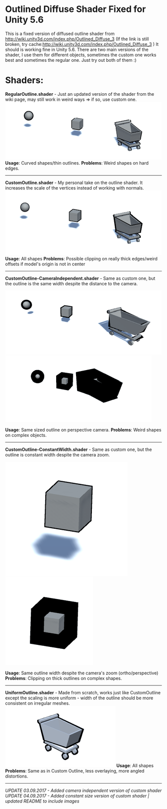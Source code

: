# Outlined Diffuse Shader Fixed for Unity 5.6
This is a fixed version of diffused outline shader from http://wiki.unity3d.com/index.php/Outlined_Diffuse_3
(If the link is still broken, try cache:http://wiki.unity3d.com/index.php/Outlined_Diffuse_3 )
It should is working fine in Unity 5.6.
There are two main versions of the shader, I use them for different objects, sometimes the custom one works best and sometimes the regular one. Just try out both of them :)


# Shaders:                         
**RegularOutline.shader** - Just an updated version of the shader from the wiki page, may still work in weird ways => if so, use custom one.
![Regular Outline](/images/standard.PNG?raw=true "Regular Outline")
**Usage**: Curved shapes/thin outlines.
**Problems**: Weird shapes on hard edges.

---

**CustomOutline.shader** - My personal take on the outline shader. It increases the scale of the vertices instead of working with normals. 
![Custom Outline](/images/custom.PNG?raw=true "Custom Outline")
**Usage**: All shapes
**Problems**: Possible clipping on really thick edges/weird offsets if model's origin is not in center

---

**CustomOutline-CameraIndependent.shader** - Same as custom one, but the outline is the same width despite the distance to the camera. 

![Camera Independend Close](/images/camera.PNG?raw=true "Camera Independend Close")
![Camera Independend Far](/images/camera2.PNG?raw=true "Camera Independend Far")

**Usage**: Same sized outline on perspective camera.
**Problems**: Weird shapes on complex objects.

---

**CustomOutline-ConstantWidth.shader** - Same as custom one, but the outline is constant width despite the camera zoom.

![Constant Width Zoomed In](/images/zoom2.PNG?raw=true "Constant Width Zoomed In")
![Constant Width Zoomed Out](/images/zoom.PNG?raw=true "Constant Width Zoomed Out")

**Usage**: Same outline width despite the camera's zoom (ortho/perspective)
**Problems**: Clipping on thick outlines on complex shapes.

---

**UniformOutline.shader** - Made from scratch, works just like CustomOutline except the scaling is more uniform - width of the outline should be more consistent on irregular meshes. 
![Uniform Outline](/images/Uniform.PNG?raw=true "Uniform Outline")
**Usage**: All shapes
**Problems**: Same as in Custom Outline, less overlaying, more angled distortions.

---


*UPDATE 03.09.2017 - Added camera independent version of custom shader*
*UPDATE 04.09.2017 - Added constant size version of custom shader | updated README to include images*
